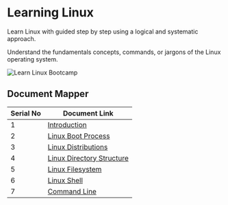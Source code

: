# Learning Linux



Learn Linux with guided step by step using a logical and systematic approach.

Understand the fundamentals concepts, commands, or jargons of the Linux operating system.

![Learn Linux Bootcamp](https://github.com/ashrafkgit/Linux/assets/134578702/da7bb4fa-b6a1-4102-a01f-53362d76154d)

## Document Mapper

| Serial No | Document Link |
| ------ | ------ |
| 1 | [Introduction][PlDa] |
| 2 | [Linux Boot Process][PlDb] |
| 3 | [Linux Distributions][PlDc] |
| 4 | [Linux Directory Structure][PlDd] |
| 5 | [Linux Filesystem][PlDe] |
| 6 | [Linux Shell][PlDf] |
| 7 | [Command Line][PlDg] |

[PlDa]: <./Linux/Introduction.md>
[PlDb]: <./Linux/Linux Boot Process.md>
[PlDc]: <./Linux/Linux Distributions.md>
[PlDd]: <./Linux/Linux Directory Structure.md>
[PlDe]: <./Linux/Linux Filesystem.md>
[PlDf]: <./Linux/Linux Shell.md>
[PlDg]: <./Linux/Command Line.md>









